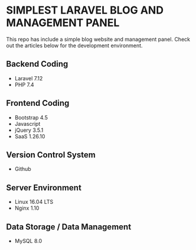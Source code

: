 # SIMPLEST LARAVEL BLOG AND MANAGEMENT PANEL

This repo has include a simple blog website and management panel. Check out the articles below for the development environment.

Backend Coding
-------------
- Laravel       7.12
- PHP           7.4

Frontend Coding
-------------
- Bootstrap     4.5
- Javascript    
- jQuery        3.5.1 
- SaaS          1.26.10

Version Control System
-------------
- Github      

Server Environment
-------------
- Linux         16.04 LTS
- Nginx         1.10

Data Storage / Data Management
-------------
- MySQL         8.0
